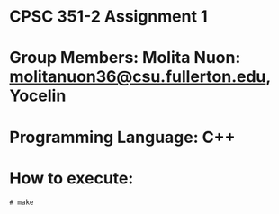 # CPSC 351-2 Assignment 1 

# Group Members: Molita Nuon: molitanuon36@csu.fullerton.edu, Yocelin 

# Programming Language: C++

# How to execute: 
    # make 
   
